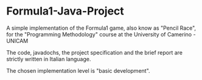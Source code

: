 # Formula1-Java-Project
A simple implementation of the Formula1 game, also know as "Pencil Race", for the "Programming Methodology" course at the University of Camerino - UNICAM

The code, javadochs, the project specification and the brief report are strictly written in Italian language.

The chosen implementation level is "basic development".
